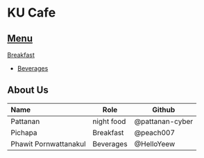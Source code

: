 # KU Cafe

## [Menu](Menu.md)
[Breakfast](Menu.md#Breakfast)

- [Beverages](Menu.md#Beverages)

## About Us


| Name      | Role      | Github          |
|:----------|-----------|-----------------|
| Pattanan  | night food| @pattanan-cyber  |
| Pichapa   | Breakfast | @peach007 |
| Phawit Pornwattanakul | Beverages | @HelloYeew |
